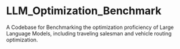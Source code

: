 # LLM_Optimization_Benchmark
A Codebase for Benchmarking the optimization proficiency of Large Language Models, including traveling salesman and vehicle routing optimization. 
